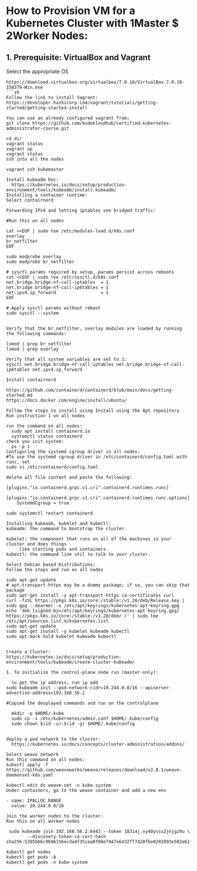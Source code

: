How to Provision VM for a Kubernetes Cluster with 1Master $ 2Worker Nodes:
==========================================================================
## 1. Prerequisite: VirtualBox and Vagrant
Select the appropriate OS
```
https://download.virtualbox.org/virtualbox/7.0.10/VirtualBox-7.0.10-158379-Win.exe
```sh
Follow the link to install Vagrant:
https://developer.hashicorp.com/vagrant/tutorials/getting-started/getting-started-install

You can use an already configured vagrant from;
git clone https://github.com/kodekloudhub/certified-kubernetes-administrator-course.git

cd dir
vagrant status
vagrant up
vagrant status
ssh into all the nodes

vagrant ssh kubemaster

Install kubeadm Doc:
  https://kubernetes.io/docs/setup/production-environment/tools/kubeadm/install-kubeadm/
Installing a container runtime:
Select contairnerd

Forwarding IPv4 and letting iptables see bridged traffic:

#Run this on all nodes

cat <<EOF | sudo tee /etc/modules-load.d/k8s.conf
overlay
br_netfilter
EOF

sudo modprobe overlay
sudo modprobe br_netfilter

# sysctl params required by setup, params persist across reboots
cat <<EOF | sudo tee /etc/sysctl.d/k8s.conf
net.bridge.bridge-nf-call-iptables  = 1
net.bridge.bridge-nf-call-ip6tables = 1
net.ipv4.ip_forward                 = 1
EOF

# Apply sysctl params without reboot
sudo sysctl --system


Verify that the br_netfilter, overlay modules are loaded by running the following commands:

lsmod | grep br_netfilter
lsmod | grep overlay

Verify that all system variables are set to 1:
sysctl net.bridge.bridge-nf-call-iptables net.bridge.bridge-nf-call-ip6tables net.ipv4.ip_forward

Install contairnerd

https://github.com/containerd/containerd/blob/main/docs/getting-started.md
https://docs.docker.com/engine/install/ubuntu/

Follow the steps to install using Install using the Apt repository
Run instruction 1 on all nodes

run the command on all nodes:
  sudo apt install containerd.io
  systemctl status containerd 
check you init system:
  ps -p 1
Configuring the systemd cgroup driver in all nodes:
#To use the systemd cgroup driver in /etc/containerd/config.toml with runc, set
sudo vi /etc/containerd/config.toml

delete all file content and paste the following:

[plugins."io.containerd.grpc.v1.cri".containerd.runtimes.runc]
  [plugins."io.containerd.grpc.v1.cri".containerd.runtimes.runc.options]
    SystemdCgroup = true  

sudo systemctl restart containerd 

Installing kubeadm, kubelet and kubectl:
kubeadm: the command to bootstrap the cluster.

kubelet: the component that runs on all of the machines in your cluster and does things 
     like starting pods and containers.
kubectl: the command line util to talk to your cluster.

Select Debian based Distributions;
Follow the steps and run on all nodes

sudo apt-get update
# apt-transport-https may be a dummy package; if so, you can skip that package
sudo apt-get install -y apt-transport-https ca-certificates curl
curl -fsSL https://pkgs.k8s.io/core:/stable:/v1.28/deb/Release.key | sudo gpg --dearmor -o /etc/apt/keyrings/kubernetes-apt-keyring.gpg
echo 'deb [signed-by=/etc/apt/keyrings/kubernetes-apt-keyring.gpg] https://pkgs.k8s.io/core:/stable:/v1.28/deb/ /' | sudo tee /etc/apt/sources.list.d/kubernetes.list
sudo apt-get update
sudo apt-get install -y kubelet kubeadm kubectl
sudo apt-mark hold kubelet kubeadm kubectl


Create a Cluster:
https://kubernetes.io/docs/setup/production-environment/tools/kubeadm/create-cluster-kubeadm/

1. To initialize the control-plane node run (master-only):

  to get the ip address, run ip add
sudo kubeadm init --pod-network-cidr=10.244.0.0/16 --apiserver-advertise-address=192.168.56.2

#Copied the desplayed commands and run on the controlplane

  mkdir -p $HOME/.kube
  sudo cp -i /etc/kubernetes/admin.conf $HOME/.kube/config       
  sudo chown $(id -u):$(id -g) $HOME/.kube/config


deploy a pod network to the cluster:
  https://kubernetes.io/docs/concepts/cluster-administration/addons/

Select weave network  
Run this command on all nodes:
kubectl apply -f https://github.com/weaveworks/weave/releases/download/v2.8.1/weave-daemonset-k8s.yaml

kubectl edit ds weave-net -n kube-system
Under containers, go to the weave container and add a new env 

- name: IPALLOC_RANGE
  value: 10.244.0.0/16

Join the worker nodes to the cluster:
Run this on all worker nodes

 sudo kubeadm join 192.168.56.2:6443 --token 18314j.ny40ysss2jnjgz0u \ 
        --discovery-token-ca-cert-hash sha256:5395b66c9b96156ecda4f35caa8f08e7447e6432f77428fbe0202893e502e61f

kubectl get nodes
kubectl get pods -A 
kubectl get pods -n kube-system
